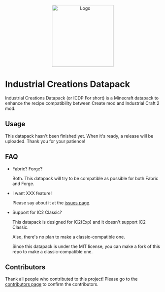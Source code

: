 <p align="center"><img src="https://s1.ax1x.com/2022/11/27/zNbIP0.png" alt="Logo" width="200"></p>

# Industrial Creations Datapack

Industrial Creations Datapack (or ICDP For short) is a Minecraft datapack to enhance the recipe compatibility between Create mod and Industrial Craft 2 mod.

## Usage
This datapack hasn't been finished yet. When it's ready, a release will be uploaded. Thank you for your patience!

## FAQ
- Fabric? Forge?

  Both. This datapack will try to be compatible as possible for both Fabric and Forge.
  
- I want XXX feature!

  Please say about it at the [issues page](https://github.com/hrsthrt74/Industrial-Creations-Datapack/issues).

- Support for IC2 Classic?

  This datapack is designed for IC2(Exp) and it doesn't support IC2 Classic.

  Also, there's no plan to make a classic-compatible one.
  
  Since this datapack is under the MIT license, you can make a fork of this repo to make a classic-compatible one. 

## Contributors
Thank all people who contributed to this project! Please go to the [contributors page](https://github.com/hrsthrt74/Industrial-Creations-Datapack/graphs/contributors) to confirm the contributors.